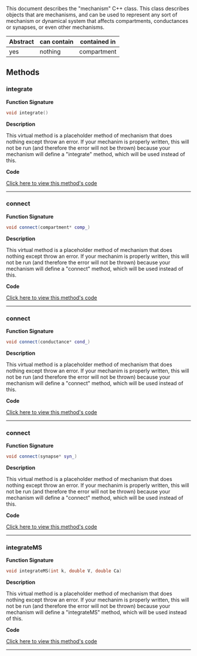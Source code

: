 
This document describes the "mechanism" C++ class.
This class describes objects that are mechanisms, and
can be used to represent any sort of mechanism or dynamical
system that affects compartments, conductances or synapses,
or even other mechanisms.

| Abstract | can contain | contained in |
| --------  | ------ | -------  |
| yes |  nothing | compartment |




## Methods



### integrate

**Function Signature**

```C++
void integrate() 
```

**Description**


This virtual method is a placeholder method of mechanism that does
nothing except throw an error. If your mechanim is properly 
written, this will not be run (and therefore the error will
not be thrown) because your mechanism will define a "integrate"
method, which will be used instead of this.



 **Code**

[Click here to view this method's code](https://github.com/sg-s/xolotl/blob/master/c%2B%2B/mechanism.hpp#L90)

-------



### connect

**Function Signature**

```C++
void connect(compartment* comp_) 
```

**Description**


This virtual method is a placeholder method of mechanism that does
nothing except throw an error. If your mechanim is properly 
written, this will not be run (and therefore the error will
not be thrown) because your mechanism will define a "connect"
method, which will be used instead of this.



 **Code**

[Click here to view this method's code](https://github.com/sg-s/xolotl/blob/master/c%2B%2B/mechanism.hpp#L102)

-------



### connect

**Function Signature**

```C++
void connect(conductance* cond_) 
```

**Description**


This virtual method is a placeholder method of mechanism that does
nothing except throw an error. If your mechanim is properly 
written, this will not be run (and therefore the error will
not be thrown) because your mechanism will define a "connect"
method, which will be used instead of this.



 **Code**

[Click here to view this method's code](https://github.com/sg-s/xolotl/blob/master/c%2B%2B/mechanism.hpp#L113)

-------



### connect

**Function Signature**

```C++
void connect(synapse* syn_) 
```

**Description**


This virtual method is a placeholder method of mechanism that does
nothing except throw an error. If your mechanim is properly 
written, this will not be run (and therefore the error will
not be thrown) because your mechanism will define a "connect"
method, which will be used instead of this.



 **Code**

[Click here to view this method's code](https://github.com/sg-s/xolotl/blob/master/c%2B%2B/mechanism.hpp#L124)

-------



### integrateMS

**Function Signature**

```C++
void integrateMS(int k, double V, double Ca) 
```

**Description**


This virtual method is a placeholder method of mechanism that does
nothing except throw an error. If your mechanim is properly 
written, this will not be run (and therefore the error will
not be thrown) because your mechanism will define a "integrateMS"
method, which will be used instead of this.



 **Code**

[Click here to view this method's code](https://github.com/sg-s/xolotl/blob/master/c%2B%2B/mechanism.hpp#L137)

-------

